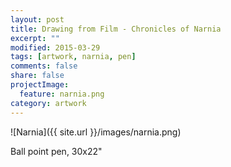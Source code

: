 ```yaml
---
layout: post
title: Drawing from Film - Chronicles of Narnia
excerpt: ""
modified: 2015-03-29
tags: [artwork, narnia, pen]
comments: false
share: false
projectImage:
  feature: narnia.png
category: artwork
---
```


![Narnia]({{ site.url }}/images/narnia.png)

Ball point pen, 30x22"
